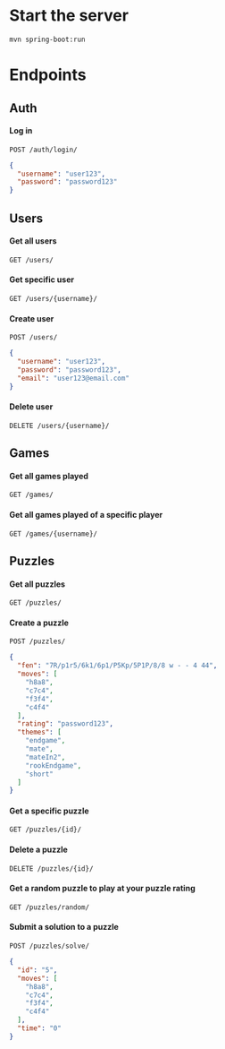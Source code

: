 # Start the server

```
mvn spring-boot:run
```

# Endpoints

## Auth

#### Log in

`POST /auth/login/`

```json
{
  "username": "user123",
  "password": "password123"
}
```

## Users

#### Get all users

`GET /users/`

#### Get specific user

`GET /users/{username}/`

#### Create user

`POST /users/`

```json
{
  "username": "user123",
  "password": "password123",
  "email": "user123@email.com"
}
```

#### Delete user

`DELETE /users/{username}/`

## Games

#### Get all games played

`GET /games/`

#### Get all games played of a specific player

`GET /games/{username}/`

## Puzzles

#### Get all puzzles

`GET /puzzles/`

#### Create a puzzle

`POST /puzzles/`

```json
{
  "fen": "7R/p1r5/6k1/6p1/P5Kp/5P1P/8/8 w - - 4 44",
  "moves": [
    "h8a8",
    "c7c4",
    "f3f4",
    "c4f4"
  ],
  "rating": "password123",
  "themes": [
    "endgame",
    "mate",
    "mateIn2",
    "rookEndgame",
    "short"
  ]
}
```

#### Get a specific puzzle

`GET /puzzles/{id}/`

#### Delete a puzzle

`DELETE /puzzles/{id}/`

#### Get a random puzzle to play at your puzzle rating

`GET /puzzles/random/`

#### Submit a solution to a puzzle

`POST /puzzles/solve/`

```json
{
  "id": "5",
  "moves": [
    "h8a8",
    "c7c4",
    "f3f4",
    "c4f4"
  ],
  "time": "0"
}
```

